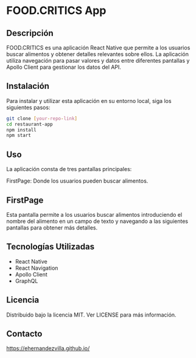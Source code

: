 # FOOD.CRITICS App

## Descripción

FOOD.CRITICS es una aplicación React Native que permite a los usuarios buscar alimentos y obtener detalles relevantes sobre ellos. La aplicación utiliza navegación para pasar valores y datos entre diferentes pantallas y Apollo Client para gestionar los datos del API.

## Instalación

Para instalar y utilizar esta aplicación en su entorno local, siga los siguientes pasos:

```bash
git clone [your-repo-link]
cd restaurant-app
npm install
npm start
```

## Uso
La aplicación consta de tres pantallas principales:

FirstPage: Donde los usuarios pueden buscar alimentos.

## FirstPage
Esta pantalla permite a los usuarios buscar alimentos introduciendo el nombre del alimento en un campo de texto y navegando a las siguientes pantallas para obtener más detalles.

## Tecnologías Utilizadas
- React Native
- React Navigation
- Apollo Client
- GraphQL

## Licencia
Distribuido bajo la licencia MIT. Ver LICENSE para más información.

## Contacto
https://ehernandezvilla.github.io/
